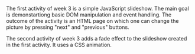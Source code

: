 The first activity of week 3 is a simple JavaScript slideshow. The main goal is demonstartiong basic DOM manipulation and event handling. The outcome of the activity is an HTML page on which one can change the picture by pressing "next" and "previous" buttons. 

The second activity of week 3 adds a fade effect to the slideshow created in the first activity. It uses a CSS animation. 
